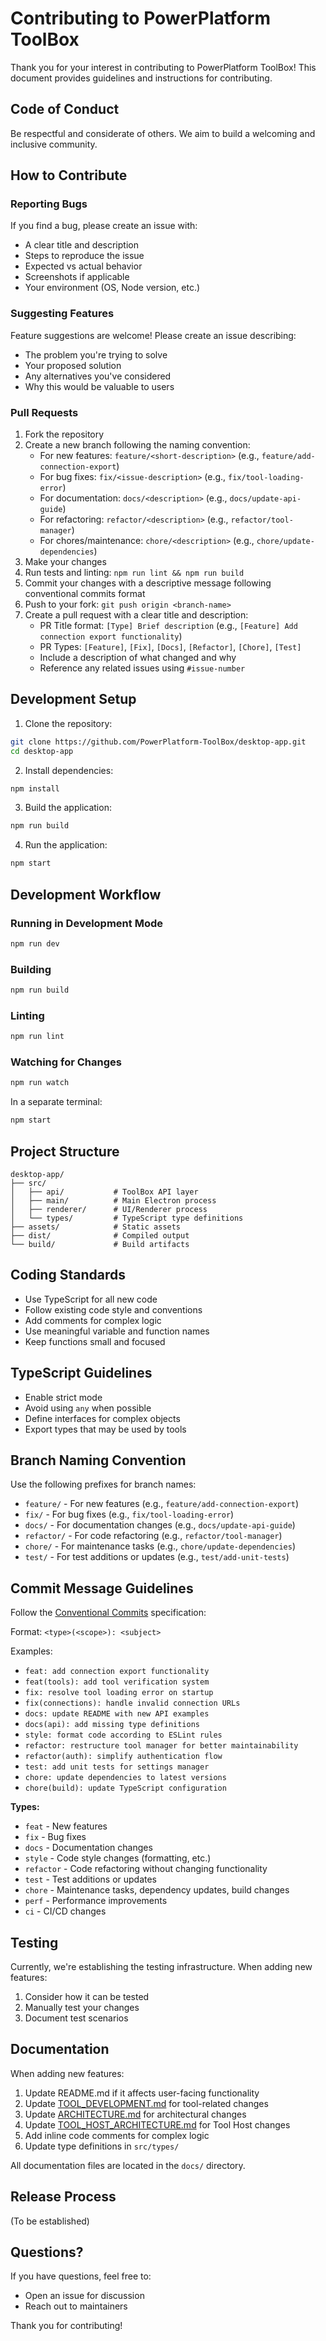 # Contributing to PowerPlatform ToolBox

Thank you for your interest in contributing to PowerPlatform ToolBox! This document provides guidelines and instructions for contributing.

## Code of Conduct

Be respectful and considerate of others. We aim to build a welcoming and inclusive community.

## How to Contribute

### Reporting Bugs

If you find a bug, please create an issue with:
- A clear title and description
- Steps to reproduce the issue
- Expected vs actual behavior
- Screenshots if applicable
- Your environment (OS, Node version, etc.)

### Suggesting Features

Feature suggestions are welcome! Please create an issue describing:
- The problem you're trying to solve
- Your proposed solution
- Any alternatives you've considered
- Why this would be valuable to users

### Pull Requests

1. Fork the repository
2. Create a new branch following the naming convention:
   - For new features: `feature/<short-description>` (e.g., `feature/add-connection-export`)
   - For bug fixes: `fix/<issue-description>` (e.g., `fix/tool-loading-error`)
   - For documentation: `docs/<description>` (e.g., `docs/update-api-guide`)
   - For refactoring: `refactor/<description>` (e.g., `refactor/tool-manager`)
   - For chores/maintenance: `chore/<description>` (e.g., `chore/update-dependencies`)
3. Make your changes
4. Run tests and linting: `npm run lint && npm run build`
5. Commit your changes with a descriptive message following conventional commits format
6. Push to your fork: `git push origin <branch-name>`
7. Create a pull request with a clear title and description:
   - PR Title format: `[Type] Brief description` (e.g., `[Feature] Add connection export functionality`)
   - PR Types: `[Feature]`, `[Fix]`, `[Docs]`, `[Refactor]`, `[Chore]`, `[Test]`
   - Include a description of what changed and why
   - Reference any related issues using `#issue-number`

## Development Setup

1. Clone the repository:
```bash
git clone https://github.com/PowerPlatform-ToolBox/desktop-app.git
cd desktop-app
```

2. Install dependencies:
```bash
npm install
```

3. Build the application:
```bash
npm run build
```

4. Run the application:
```bash
npm start
```

## Development Workflow

### Running in Development Mode

```bash
npm run dev
```

### Building

```bash
npm run build
```

### Linting

```bash
npm run lint
```

### Watching for Changes

```bash
npm run watch
```

In a separate terminal:
```bash
npm start
```

## Project Structure

```
desktop-app/
├── src/
│   ├── api/           # ToolBox API layer
│   ├── main/          # Main Electron process
│   ├── renderer/      # UI/Renderer process
│   └── types/         # TypeScript type definitions
├── assets/            # Static assets
├── dist/              # Compiled output
└── build/             # Build artifacts
```

## Coding Standards

- Use TypeScript for all new code
- Follow existing code style and conventions
- Add comments for complex logic
- Use meaningful variable and function names
- Keep functions small and focused

## TypeScript Guidelines

- Enable strict mode
- Avoid using `any` when possible
- Define interfaces for complex objects
- Export types that may be used by tools

## Branch Naming Convention

Use the following prefixes for branch names:

- `feature/` - For new features (e.g., `feature/add-connection-export`)
- `fix/` - For bug fixes (e.g., `fix/tool-loading-error`)
- `docs/` - For documentation changes (e.g., `docs/update-api-guide`)
- `refactor/` - For code refactoring (e.g., `refactor/tool-manager`)
- `chore/` - For maintenance tasks (e.g., `chore/update-dependencies`)
- `test/` - For test additions or updates (e.g., `test/add-unit-tests`)

## Commit Message Guidelines

Follow the [Conventional Commits](https://www.conventionalcommits.org/) specification:

Format: `<type>(<scope>): <subject>`

Examples:
- `feat: add connection export functionality`
- `feat(tools): add tool verification system`
- `fix: resolve tool loading error on startup`
- `fix(connections): handle invalid connection URLs`
- `docs: update README with new API examples`
- `docs(api): add missing type definitions`
- `style: format code according to ESLint rules`
- `refactor: restructure tool manager for better maintainability`
- `refactor(auth): simplify authentication flow`
- `test: add unit tests for settings manager`
- `chore: update dependencies to latest versions`
- `chore(build): update TypeScript configuration`

**Types:**
- `feat` - New features
- `fix` - Bug fixes
- `docs` - Documentation changes
- `style` - Code style changes (formatting, etc.)
- `refactor` - Code refactoring without changing functionality
- `test` - Test additions or updates
- `chore` - Maintenance tasks, dependency updates, build changes
- `perf` - Performance improvements
- `ci` - CI/CD changes

## Testing

Currently, we're establishing the testing infrastructure. When adding new features:

1. Consider how it can be tested
2. Manually test your changes
3. Document test scenarios

## Documentation

When adding new features:

1. Update README.md if it affects user-facing functionality
2. Update [TOOL_DEVELOPMENT.md](TOOL_DEVELOPMENT.md) for tool-related changes
3. Update [ARCHITECTURE.md](ARCHITECTURE.md) for architectural changes
4. Update [TOOL_HOST_ARCHITECTURE.md](TOOL_HOST_ARCHITECTURE.md) for Tool Host changes
5. Add inline code comments for complex logic
6. Update type definitions in `src/types/`

All documentation files are located in the `docs/` directory.

## Release Process

(To be established)

## Questions?

If you have questions, feel free to:
- Open an issue for discussion
- Reach out to maintainers

Thank you for contributing!
